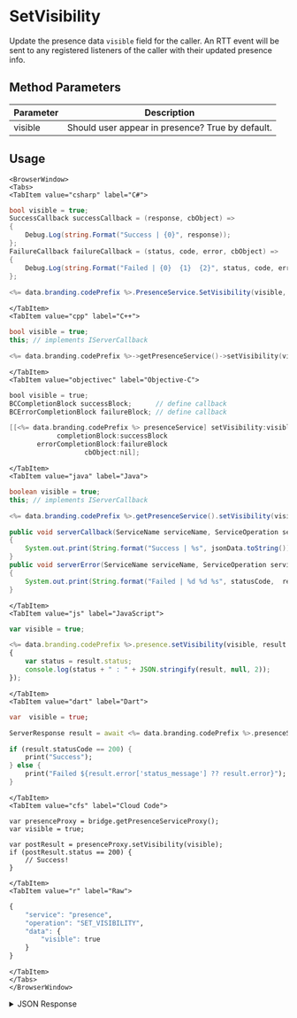 # SetVisibility

Update the presence data `visible` field for the caller. An RTT event will be sent to any registered listeners of the caller with their updated presence info.

<PartialServop service_name="presence" operation_name="SET_VISIBILITY" />

## Method Parameters
Parameter | Description
--------- | -----------
visible | Should user appear in presence? True by default.

## Usage

```mdx-code-block
<BrowserWindow>
<Tabs>
<TabItem value="csharp" label="C#">
```

```csharp
bool visible = true;
SuccessCallback successCallback = (response, cbObject) =>
{
    Debug.Log(string.Format("Success | {0}", response));
};
FailureCallback failureCallback = (status, code, error, cbObject) =>
{
    Debug.Log(string.Format("Failed | {0}  {1}  {2}", status, code, error));
};
    
<%= data.branding.codePrefix %>.PresenceService.SetVisibility(visible, successCallback, failureCallback);
```

```mdx-code-block
</TabItem>
<TabItem value="cpp" label="C++">
```

```cpp
bool visible = true;
this; // implements IServerCallback

<%= data.branding.codePrefix %>->getPresenceService()->setVisibility(visible, this);
```

```mdx-code-block
</TabItem>
<TabItem value="objectivec" label="Objective-C">
```

```objectivec
bool visible = true;
BCCompletionBlock successBlock;      // define callback
BCErrorCompletionBlock failureBlock; // define callback

[[<%= data.branding.codePrefix %> presenceService] setVisibility:visible
            completionBlock:successBlock
       errorCompletionBlock:failureBlock
                   cbObject:nil];
```

```mdx-code-block
</TabItem>
<TabItem value="java" label="Java">
```

```java
boolean visible = true;
this; // implements IServerCallback

<%= data.branding.codePrefix %>.getPresenceService().setVisibility(visible, this);

public void serverCallback(ServiceName serviceName, ServiceOperation serviceOperation, JSONObject jsonData)
{
    System.out.print(String.format("Success | %s", jsonData.toString()));
}
public void serverError(ServiceName serviceName, ServiceOperation serviceOperation, int statusCode, int reasonCode, String jsonError)
{
    System.out.print(String.format("Failed | %d %d %s", statusCode,  reasonCode, jsonError.toString()));
}
```

```mdx-code-block
</TabItem>
<TabItem value="js" label="JavaScript">
```

```javascript
var visible = true;

<%= data.branding.codePrefix %>.presence.setVisibility(visible, result =>
{
	var status = result.status;
	console.log(status + " : " + JSON.stringify(result, null, 2));
});
```

```mdx-code-block
</TabItem>
<TabItem value="dart" label="Dart">
```

```dart
var  visible = true;

ServerResponse result = await <%= data.branding.codePrefix %>.presenceService.setVisibility(visible:visible);

if (result.statusCode == 200) {
    print("Success");
} else {
    print("Failed ${result.error['status_message'] ?? result.error}");
}
```

```mdx-code-block
</TabItem>
<TabItem value="cfs" label="Cloud Code">
```

```cfscript
var presenceProxy = bridge.getPresenceServiceProxy();
var visible = true;

var postResult = presenceProxy.setVisibility(visible);
if (postResult.status == 200) {
    // Success!
}
```

```mdx-code-block
</TabItem>
<TabItem value="r" label="Raw">
```

```r
{
	"service": "presence",
	"operation": "SET_VISIBILITY",
	"data": {
		"visible": true
	}
}
```

```mdx-code-block
</TabItem>
</Tabs>
</BrowserWindow>
```

<details>
<summary>JSON Response</summary>

```json
{
 "data": null,
 "status": 200
}
```
</details>

